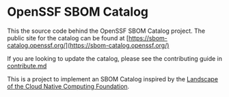 # OpenSSF SBOM Catalog

This the source code behind the OpenSSF SBOM Catalog project. The public site for the catalog can be found at [https://sbom-catalog.openssf.org/](https://sbom-catalog.openssf.org/)

If you are looking to update the catalog, please see the contributing guide in [contribute.md](contribute.md)

This is a project to implement an SBOM Catalog inspired by the [Landscape of the Cloud Native Computing Foundation](https://landscape.cncf.io/).